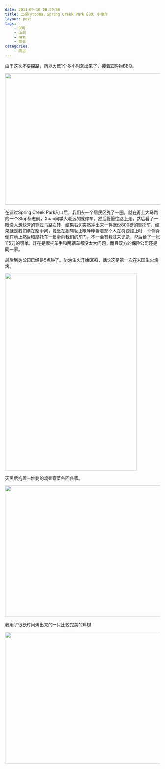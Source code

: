 ```yaml
---
date: 2011-09-18 00:59:58
title: 二探Tytoona，Spring Creek Park BBQ，小撞车
layout: post
tags:
    - BBQ
    - 山洞
    - 朋友
    - 聚会
categories:
    - 网志
---
```

由于这次不要探路，所以大概1个多小时就出来了，接着去购物BBQ。

<a href="http://ztpala.com/2011/09/18/tytoona-caving-spring-creek-bbq-car-crash/img_2459/" rel="attachment wp-att-5148"><img class="alignnone size-full wp-image-5148" title="淌水" src="http://pic.ztpala.com/wp-content/uploads/2011/09/IMG_2459.jpeg" alt="" width="640" height="427" /></a>

在错过Spring Creek Park入口后，我们去一个居民区兜了一圈，就在再上大马路的一个Stop标志前，Xuan同学大老远的就停车，然后慢慢往路上走，然后看了一眼没人想快速的穿过马路左转，结果右边突然冲出来一辆据说800磅的摩托车，结果就是我们横在路中间，我坐在副驾驶上眼睁睁看着那个人在将要撞上时一个侧身倒在地上然后和摩托车一起滑向我们的车门。不一会警察过来记录，然后给了一张115刀的罚单。好在是摩托车手和两辆车都没太大问题，而且双方的保险公司还是同一家。

最后到达公园已经是5点钟了。匆匆生火开始BBQ，话说这是第一次在米国生火烧烤。

<a href="http://ztpala.com/2011/09/18/tytoona-caving-spring-creek-bbq-car-crash/img_2477/" rel="attachment wp-att-5150"><img class="alignnone size-full wp-image-5150" title="野餐桌" src="http://pic.ztpala.com/wp-content/uploads/2011/09/IMG_2477.jpeg" alt="" width="427" height="640" /></a>

天黑后抱着一堆剩的鸡翅蔬菜各回各家。

<a href="http://ztpala.com/2011/09/18/tytoona-caving-spring-creek-bbq-car-crash/img_2470/" rel="attachment wp-att-5151"><img class="alignnone size-full wp-image-5151" title="bbq" src="http://pic.ztpala.com/wp-content/uploads/2011/09/IMG_2470.jpeg" alt="" width="640" height="427" /></a>

我用了很长时间烤出来的一只比较完美的鸡翅

<a href="http://ztpala.com/2011/09/18/tytoona-caving-spring-creek-bbq-car-crash/img_2474/" rel="attachment wp-att-5152"><img class="alignnone size-full wp-image-5152" title="鸡翅" src="http://pic.ztpala.com/wp-content/uploads/2011/09/IMG_2474.jpeg" alt="" width="640" height="427" /></a>
